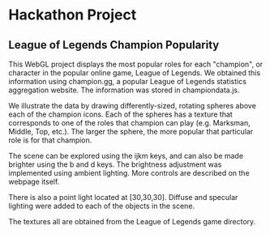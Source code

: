 # Hackathon Project
## League of Legends Champion Popularity

This WebGL project displays the most popular roles for each "champion", or character in the popular online game, League of Legends. 
We obtained this information using champion.gg, a popular League of Legends statistics aggregation website. The information was stored in
championdata.js. 

We illustrate the data by drawing differently-sized, rotating spheres above each of the champion icons. Each of the spheres
has a texture that corresponds to one of the roles that champion can play (e.g. Marksman, Middle, Top, etc.). The larger the 
sphere, the more popular that particular role is for that champion.

The scene can be explored using the ijkm keys, and can also be made brighter using the b and d keys. The brightness adjustment was implemented using ambient lighting. More controls are described on the webpage itself.

There is also a point light located at [30,30,30]. Diffuse and specular lighting were added to each of the objects in the scene.

The textures all are obtained from the League of Legends game directory.


